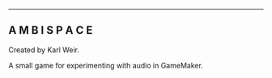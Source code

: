  
  -----------------
  A M B I S P A C E
  -----------------

Created by Karl Weir.

A small game for experimenting with audio in GameMaker.
